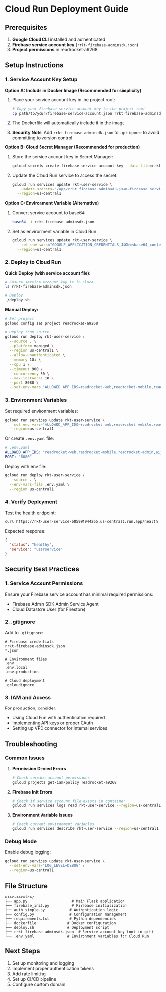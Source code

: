 # Cloud Run Deployment Guide

## Prerequisites

1. **Google Cloud CLI** installed and authenticated
2. **Firebase service account key** (`rrkt-firebase-adminsdk.json`)
3. **Project permissions** in readrocket-a9268

## Setup Instructions

### 1. Service Account Key Setup

**Option A: Include in Docker Image (Recommended for simplicity)**

1. Place your service account key in the project root:
   ```bash
   # Copy your Firebase service account key to the project root
   cp path/to/your/firebase-service-account.json rrkt-firebase-adminsdk.json
   ```

2. The Dockerfile will automatically include it in the image
3. **Security Note**: Add `rrkt-firebase-adminsdk.json` to `.gitignore` to avoid committing to version control

**Option B: Cloud Secret Manager (Recommended for production)**

1. Store the service account key in Secret Manager:
   ```bash
   gcloud secrets create firebase-service-account-key --data-file=rrkt-firebase-adminsdk.json
   ```

2. Update the Cloud Run service to access the secret:
   ```bash
   gcloud run services update rkt-user-service \
     --update-secrets="/app/rrkt-firebase-adminsdk.json=firebase-service-account-key:latest" \
     --region=us-central1
   ```

**Option C: Environment Variable (Alternative)**

1. Convert service account to base64:
   ```bash
   base64 -i rrkt-firebase-adminsdk.json
   ```

2. Set as environment variable in Cloud Run:
   ```bash
   gcloud run services update rkt-user-service \
     --set-env-vars="GOOGLE_APPLICATION_CREDENTIALS_JSON=<base64_content>" \
     --region=us-central1
   ```

### 2. Deploy to Cloud Run

**Quick Deploy (with service account file):**
```bash
# Ensure service account key is in place
ls rrkt-firebase-adminsdk.json

# Deploy
./deploy.sh
```

**Manual Deploy:**
```bash
# Set project
gcloud config set project readrocket-a9268

# Deploy from source
gcloud run deploy rkt-user-service \
  --source . \
  --platform managed \
  --region us-central1 \
  --allow-unauthenticated \
  --memory 1Gi \
  --cpu 1 \
  --timeout 900 \
  --concurrency 80 \
  --max-instances 10 \
  --port 8080 \
  --set-env-vars "ALLOWED_APP_IDS=readrocket-web,readrocket-mobile,readrocket-admin,aijobpro-web"
```

### 3. Environment Variables

Set required environment variables:

```bash
gcloud run services update rkt-user-service \
  --set-env-vars="ALLOWED_APP_IDS=readrocket-web,readrocket-mobile,readrocket-admin,aijobpro-web" \
  --region=us-central1
```

Or create `.env.yaml` file:
```yaml
# .env.yaml
ALLOWED_APP_IDS: "readrocket-web,readrocket-mobile,readrocket-admin,aijobpro-web"
PORT: "8080"
```

Deploy with env file:
```bash
gcloud run deploy rkt-user-service \
  --source . \
  --env-vars-file .env.yaml \
  --region us-central1
```

### 4. Verify Deployment

Test the health endpoint:
```bash
curl https://rkt-user-service-685994944265.us-central1.run.app/health
```

Expected response:
```json
{
  "status": "healthy",
  "service": "userservice"
}
```

## Security Best Practices

### 1. Service Account Permissions

Ensure your Firebase service account has minimal required permissions:
- Firebase Admin SDK Admin Service Agent
- Cloud Datastore User (for Firestore)

### 2. .gitignore

Add to `.gitignore`:
```
# Firebase credentials
rrkt-firebase-adminsdk.json
*.json

# Environment files
.env
.env.local
.env.production

# Cloud deployment
.gcloudignore
```

### 3. IAM and Access

For production, consider:
- Using Cloud Run with authentication required
- Implementing API keys or proper OAuth
- Setting up VPC connector for internal services

## Troubleshooting

### Common Issues

1. **Permission Denied Errors**
   ```bash
   # Check service account permissions
   gcloud projects get-iam-policy readrocket-a9268
   ```

2. **Firebase Init Errors**
   ```bash
   # Check if service account file exists in container
   gcloud run services logs read rkt-user-service --region=us-central1
   ```

3. **Environment Variable Issues**
   ```bash
   # Check current environment variables
   gcloud run services describe rkt-user-service --region=us-central1 --format="value(spec.template.spec.template.spec.containers[0].env[].name,spec.template.spec.template.spec.containers[0].env[].value)"
   ```

### Debug Mode

Enable debug logging:
```bash
gcloud run services update rkt-user-service \
  --set-env-vars="LOG_LEVEL=DEBUG" \
  --region=us-central1
```

## File Structure

```
user-service/
├── app.py                    # Main Flask application
├── firebase_init.py          # Firebase initialization
├── auth_simple.py           # Authentication logic
├── config.py                # Configuration management
├── requirements.txt         # Python dependencies
├── dockerfile              # Docker configuration
├── deploy.sh               # Deployment script
├── rrkt-firebase-adminsdk.json  # Service account key (not in git)
└── .env.yaml               # Environment variables for Cloud Run
```

## Next Steps

1. Set up monitoring and logging
2. Implement proper authentication tokens
3. Add rate limiting
4. Set up CI/CD pipeline
5. Configure custom domain
